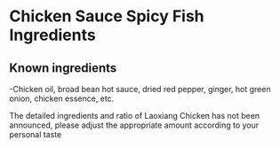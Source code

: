 # Chicken Sauce Spicy Fish Ingredients

## Known ingredients
-Chicken oil, broad bean hot sauce, dried red pepper, ginger, hot green onion, chicken essence, etc.

The detailed ingredients and ratio of Laoxiang Chicken has not been announced, please adjust the appropriate amount according to your personal taste
